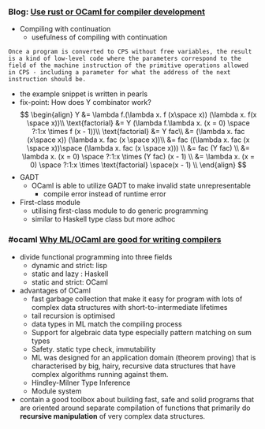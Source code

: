 ### Blog: [Use rust or OCaml for compiler development ](https://hirrolot.github.io/posts/compiler-development-rust-or-ocaml.html)

- Compiling with continuation
  - usefulness of compiling with continuation
```
Once a program is converted to CPS without free variables, the result is a kind of low-level code where the parameters correspond to the field of the machine instruction of the primitive operations allowed in CPS - including a parameter for what the address of the next instruction should be.
```
  - the example snippet is written in pearls
  - fix-point: How does Y combinator work?
$$
\begin{align}
Y &= \lambda f.(\lambda x. f (x\space x)) (\lambda x. f(x \space x))\\
\text{factorial} &= Y (\lambda f.\lambda x. (x = 0) \space ?:1:x \times f (x - 1))\\
\text{factorial} &= Y fac\\
&= (\lambda x. fac (x\space x)) (\lambda x. fac (x \space x))\\
&= fac ((\lambda x. fac (x \space x))\space (\lambda x. fac (x \space x))) \\
&= fac (Y fac) \\
&= \lambda x. (x = 0) \space ?:1:x \times (Y fac) (x - 1) \\
&= \lambda x. (x = 0) \space ?:1:x \times \text{factorial} \space(x - 1) \\
\end{align}
$$
- GADT
  - OCaml is able to utilize GADT to make invalid state unrepresentable
    - compile error instead of runtime error
- First-class module
  - utilising first-class module to do generic programming
  - similar to Haskell type class but more adhoc

### #ocaml [Why ML/OCaml are good for writing compilers](https://flint.cs.yale.edu/cs421/case-for-ml.html)

  - divide functional programming into three fields
    - dynamic and strict: lisp
    - static and lazy : Haskell
    - static and strict: OCaml 
  - advantages of OCaml
    - fast garbage collection that make it easy for program with lots of complex data  structures with short-to-intermediate lifetimes
    - tail recursion is optimised
    - data types in ML match the compiling process
    - Support for algebraic data type especially pattern matching on sum types 
    - Safety. static type check, immutability
    - ML was designed for an application domain (theorem proving) that is characterised by big, hairy, recursive data structures that have complex algorithms running against them.
    - Hindley-Milner Type Inference
    - Module system
  - contain a good toolbox about building fast, safe and solid programs that are oriented around separate compilation of functions that primarily do **recursive manipulation** of very complex data structures.